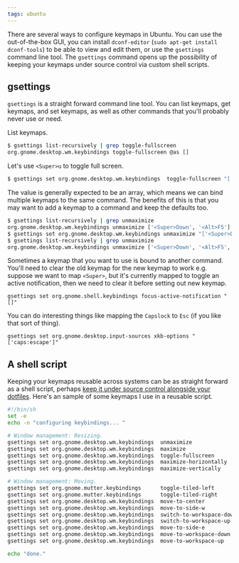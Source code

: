 ```yaml
---
tags: ubuntu
---
```

There are several ways to configure keymaps in Ubuntu. You can use the out-of-the-box GUI, you can install `dconf-editor` (`sudo apt-get install dconf-tools`) to be able to view and edit them, or use the `gsettings` command line tool. The `gsettings` command opens up the possibility of keeping your keymaps under source control via custom shell scripts.

## gsettings

`gsettings` is a straight forward command line tool. You can list keymaps, get keymaps, and set keymaps, as well as other commands that you'll probably never use or need.

List keymaps.

```sh
$ gsettings list-recursively | grep toggle-fullscreen
org.gnome.desktop.wm.keybindings toggle-fullscreen @as []
```

Let's use `<Super>u` to toggle full screen.

```sh
$ gsettings set org.gnome.desktop.wm.keybindings  toggle-fullscreen "['<Super>u']"
```

The value is generally expected to be an array, which means we can bind multiple keymaps to the same command. The benefits of this is that you may want to add a keymap to a command and keep the defaults too.

```sh
$ gsettings list-recursively | grep unmaximize
org.gnome.desktop.wm.keybindings unmaximize ['<Super>Down', '<Alt>F5']
$ gsettings set org.gnome.desktop.wm.keybindings unmaximize "['<Super>Down', '<Alt>F5', '<Super>j']"
$ gsettings list-recursively | grep unmaximize
org.gnome.desktop.wm.keybindings unmaximize ['<Super>Down', '<Alt>F5', '<Super>j']
```

Sometimes a keymap that you want to use is bound to another command. You'll need to clear the old keymap for the new keymap to work e.g. suppose we want to map `<Super>`, but it's currently mapped to toggle an active notification, then we need to clear it before setting out new keymap.

```
gsettings set org.gnome.shell.keybindings focus-active-notification "[]"
```

You can do interesting things like mapping the `Capslock` to `Esc` (if you like that sort of thing).

```
gsettings set org.gnome.desktop.input-sources xkb-options "['caps:escape']"
```

## A shell script

Keeping your keymaps reusable across systems can be as straight forward as a shell script, perhaps [keep it under source control alongside your dotfiles](https://github.com/gerardroche/dotfiles/blob/master/src/bin/configure-ubuntu-keybindings). Here's an sample of some keymaps I use in a reusable script.

```sh
#!/bin/sh
set -e
echo -n "configuring keybindings... "

# Window management: Resizing.
gsettings set org.gnome.desktop.wm.keybindings  unmaximize                  "['<Super>j']"
gsettings set org.gnome.desktop.wm.keybindings  maximize                    "['<Super>k']"
gsettings set org.gnome.desktop.wm.keybindings  toggle-fullscreen           "['<Super>u']"
gsettings set org.gnome.desktop.wm.keybindings  maximize-horizontally       "['<Super>minus']"
gsettings set org.gnome.desktop.wm.keybindings  maximize-vertically         "['<Super>backslash']"

# Window management: Moving.
gsettings set org.gnome.mutter.keybindings      toggle-tiled-left           "['<Super>h']"
gsettings set org.gnome.mutter.keybindings      toggle-tiled-right          "['<Super>l']"
gsettings set org.gnome.desktop.wm.keybindings  move-to-center              "['<Super>c']"
gsettings set org.gnome.desktop.wm.keybindings  move-to-side-w              "['<Shift><Super>h', '<Super>1']"
gsettings set org.gnome.desktop.wm.keybindings  switch-to-workspace-down    "['<Shift><Super>j']"
gsettings set org.gnome.desktop.wm.keybindings  switch-to-workspace-up      "['<Shift><Super>k']"
gsettings set org.gnome.desktop.wm.keybindings  move-to-side-e              "['<Shift><Super>l', '<Super>2']"
gsettings set org.gnome.desktop.wm.keybindings  move-to-workspace-down      "['<Ctrl><Super>j']"
gsettings set org.gnome.desktop.wm.keybindings  move-to-workspace-up        "['<Ctrl><Super>k']"

echo "done."
```
